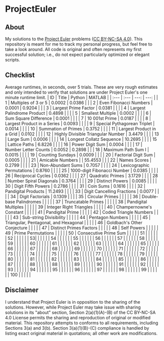 # ProjectEuler

## About

My solutions to the [Project Euler](https://projecteuler.net/) problems ([CC BY-NC-SA 4.0](https://creativecommons.org/licenses/by-nc-sa/4.0/)). This repository is meant for me to track my personal progress, but feel free to take a look around. All code is original and often represents my first successful solution; i.e., do not expect particularly optimized or elegant scripts.

## Checklist

Average runtimes, in seconds, over 5 trials. These are very rough estimates and only intended to verify that solutions are under Project Euler's one minute runtime limit.
| ID | Title | Python | MATLAB |
| :--- | :--- | ---: | ---: |
| 1 |	Multiples of 3 or 5                           | 0.0002 | 0.0386 | |
| 2 | Even Fibonacci Numbers                        | 0.0001 | 0.9204 | |
| 3 | Largest Prime Factor                          | 0.0381 | | |
| 4 |	Largest Palindrome Product                    | 0.4898 | | |
| 5 | Smallest Multiple                             | 0.0002 | | |
| 6 |	Sum Square Difference                         | 0.0001 | | |
| 7 | 10 001st Prime                                | 0.0187 | | |
| 8 | Largest Product in a Series                   | 0.0093 | | |
| 9 | Special Pythagorean Triplet                   | 0.0014 | | |
| 10 | Summation of Primes                          | 0.3752 | | |
| 11 | Largest Product in a Grid                    | 0.0102 | | |
| 12 | Highly Divisible Triangular Number           | 3.4479 | | |
| 13 | Large Sum                                    | 0.0006 | | |
| 14 | Longest Collatz Sequence                     | 10.2695 | | |
| 15 | Lattice Paths                                | 6.8226 | | |
| 16 | Power Digit Sum                              | 0.0004 | | |
| 17 | Number Letter Counts                         | 0.0052 | 0.2898 | |
| 18 | Maximum Path Sum I                           | 0.0015 | | |
| 19 | Counting Sundays                             | 0.0009 | | |
| 20 | Factorial Digit Sum                          | 0.0005 | | |
| 21 | Amicable Numbers                             | | 55.4553 | |
| 22 | Names Scores                                 | 0.2799 | | |
| 23 | Non-Abundant Sums                            | 0.7057 | | |
| 24 | Lexicographic Permutations                   | 0.8760 | | |
| 25 | 1000-digit Fibonacci Number                  | 0.0385 | | |
| 26 | Reciprocal Cycles                            | 0.0362 | | |
| 27 | Quadratic Primes                             | 3.1729 | | |
| 28 | Number Spiral Diagonals                      | 0.3764 | | |
| 29 | Distinct Powers                              | 0.0085 | | |
| 30 | Digit Fifth Powers                           | 0.2786 | | |
| 31 | Coin Sums                                    | 0.1616 | | |
| 32 | Pandigital Products                          | 11.2493 | | |
| 33 | Digit Cancelling Fractions                   | 0.0077 | | |
| 34 | Digit Factorials                             | 0.1309 | | |
| 35 | Circular Primes                              | | | |
| 36 | Double-base Palindromes                      | | | |
| 37 | Truncatable Primes                           | | | | 
| 38 | Pandigital Multiples                         | | | |
| 39 | Integer Right Triangles                      | | | |
| 40 | Champernowne's Constant                      | | | |
| 41 | Pandigital Prime                             | | | |
| 42 | Coded Triangle Numbers                       | | | |
| 43 | Sub-string Divisibility                      | | | |
| 44 | Pentagon Numbers                             | | | |
| 45 | Triangular, Pentagonal, and Hexagonal        | | | |
| 46 | Goldbach's Other Conjecture                  | | | |
| 47 | Distinct Primes Factors                      | | | |
| 48 | Self Powers                                  | | | |
| 49 | Prime Permutations                           | | | |
| 50 | Consecutive Prime Sum                        | | | |
| 51 |                                              | | | |
| 52 |                                              | | | |
| 53|                                              | | | |
| 54 |                                              | | | |
| 55 |                                              | | | |
| 56 |                                              | | | |
| 57 |                                              | | | |
| 58 |                                              | | | |
| 59 |                                              | | | |
| 60 |                                              | | | |
| 61 |                                              | | | |
| 62 |                                              | | | |
| 63 |                                              | | | |
| 64 |                                              | | | |
| 65 |                                              | | | |
| 66 |                                              | | | |
| 67 |                                              | | | |
| 68 |                                              | | | |
| 69 |                                              | | | |
| 70 |                                              | | | |
| 71 |                                              | | | |
| 72 |                                              | | | |
| 73 |                                              | | | |
| 74 |                                              | | | |
| 75 |                                              | | | |
| 76 |                                              | | | |
| 77 |                                              | | | |
| 78 |                                              | | | |
| 79 |                                              | | | |
| 80 |                                              | | | |
| 81 |                                              | | | |
| 82 |                                              | | | |
| 83 |                                              | | | |
| 84 |                                              | | | |
| 85 |                                              | | | |
| 86 |                                              | | | |
| 87 |                                              | | | |
| 88 |                                              | | | |
| 88 |                                              | | | |
| 89 |                                              | | | |
| 90 |                                              | | | |
| 91 |                                              | | | |
| 92 |                                              | | | |
| 93 |                                              | | | |
| 94 |                                              | | | |
| 95 |                                              | | | |
| 96 |                                              | | | |
| 97 |                                              | | | |
| 98 |                                              | | | |
| 99 |                                              | | | |
| 100 |                                              | | | |

## Disclaimer

I understand that Project Euler is in opposition to the sharing of the solutions. However, while Project Euler may take issue with sharing solutions in its "about" section, Section 2(a)(1)(A)-(B) of the CC BY-NC-SA 4.0 License permits the sharing and reproduction of original or modified material. This repository attempts to conforms to all requirements, including Sections 3(a) and 3(b). Section 3(a)(1)(B)-(C) compliance is handled by listing exact original material in quotations; all other work are modifications.
